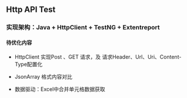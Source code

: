 ## Http API Test

### 实现架构：Java + HttpClient + TestNG +  Extentreport

#### 待优化内容

- HttpClient 实现Post 、GET 请求，及 请求Header、Url、Uri、Content-Type配置化

- JsonArray 格式内容对比

- 数据驱动：Excel中合并单元格数据获取